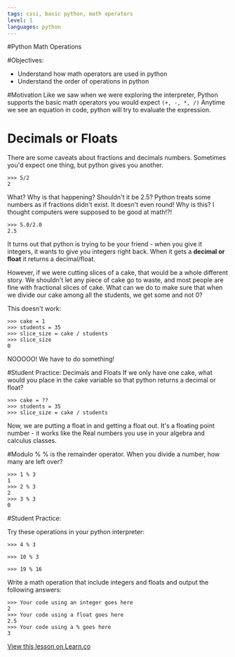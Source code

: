 ```yaml
---
tags: cssi, basic python, math operators
level: 1
languages: python
---
```

#Python Math Operations

#Objectives:

+ Understand how math operators are used in python
+ Understand the order of operations in python

#Motivation
Like we saw when we were exploring the interpreter, Python supports the basic math operators you would expect ``(+, -, *, /)``  Anytime we see an equation in code, python will try to evaluate the expression.


# Decimals or Floats
There are some caveats about fractions and decimals numbers. Sometimes you'd expect one thing, but python gives you another.
```
>>> 5/2
2
```
What? Why is that happening? Shouldn't it be 2.5? Python treats some numbers as if fractions didn't exist. It doesn't even round! Why is this? I thought computers were supposed to be good at math!?!
```
>>> 5.0/2.0
2.5
```
It turns out that python is trying to be your friend - when you give it integers, it wants to give you integers right back. When it gets a **decimal or float** it returns a decimal/float.

However, if we were cutting slices of a cake, that would be a whole different story. We shouldn't let any piece of cake go to waste, and most people are fine with fractional slices of cake. What can we do to make sure that when we divide our cake among all the students, we get some and not 0?

This doesn't work:
```
>>> cake = 1
>>> students = 35
>>> slice_size = cake / students
>>> slice_size
0
```
NOOOOO! We have to do something!

#Student Practice: Decimals and Floats
If we only have one cake, what would you place in the cake variable so that python returns a decimal or float?
```
>>> cake = ??
>>> students = 35
>>> slice_size = cake / students
```
Now, we are putting a float in and getting a float out.  It's a floating point number - it works like the Real numbers you use in your algebra and calculus classes.

#Modulo %
% is the remainder operator. When you divide a number, how many are left over?
```
>>> 1 % 3
1
>>> 2 % 3
2
>>> 3 % 3
0
```
#Student Practice:

Try these operations in your python interpreter:
```
>>> 4 % 3

>>> 10 % 3

>>> 19 % 16
```
Write a math operation that include integers and floats and output the following answers:
```
>>> Your code using an integer goes here
2
>>> Your code using a float goes here
2.5
>>> Your code using a % goes here
3

```

<a href='https://learn.co/lessons/cssi-4-python-math-operators-walkthrough' data-visibility='hidden'>View this lesson on Learn.co</a>
